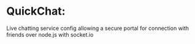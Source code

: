 # QuickChat:
Live chatting service config allowing a secure portal for connection with friends over node.js with socket.io

